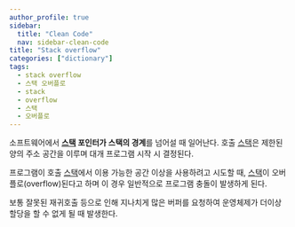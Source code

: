```yaml
---
author_profile: true
sidebar:
  title: "Clean Code"
  nav: sidebar-clean-code
title: "Stack overflow"
categories: ["dictionary"]
tags:
  - stack overflow
  - 스택 오버플로
  - stack
  - overflow
  - 스택
  - 오버플로
---
```


소프트웨어에서 **[스택][1] 포인터가 스택의 경계**를 넘어설 때 일어난다. 호출 [스택][1]은 제한된 양의 주소 공간을 이루며 대개 프로그램 시작 시 결정된다.

프로그램이 호출 [스택][1]에서 이용 가능한 공간 이상을 사용하려고 시도할 때, [스택][1]이 오버플로(overflow)된다고 하며 이 경우 일반적으로 프로그램 충돌이 발생하게 된다.

보통 잘못된 재귀호출 등으로 인해 지나치게 많은 버퍼를 요청하여 운영체제가 더이상 할당을 할 수 없게 될 때 발생한다.

[1]: /clean-code/dictionary/stack/
